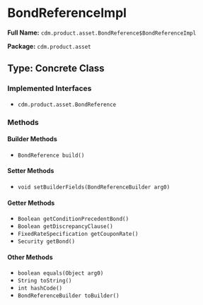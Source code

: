 # BondReferenceImpl

**Full Name:** `cdm.product.asset.BondReference$BondReferenceImpl`

**Package:** `cdm.product.asset`

## Type: Concrete Class

### Implemented Interfaces

- `cdm.product.asset.BondReference`

### Methods

#### Builder Methods

- `BondReference build()`

#### Setter Methods

- `void setBuilderFields(BondReferenceBuilder arg0)`

#### Getter Methods

- `Boolean getConditionPrecedentBond()`
- `Boolean getDiscrepancyClause()`
- `FixedRateSpecification getCouponRate()`
- `Security getBond()`

#### Other Methods

- `boolean equals(Object arg0)`
- `String toString()`
- `int hashCode()`
- `BondReferenceBuilder toBuilder()`

